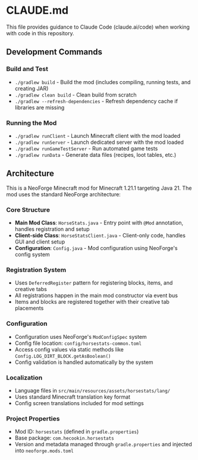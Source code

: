 # CLAUDE.md

This file provides guidance to Claude Code (claude.ai/code) when working with code in this repository.

## Development Commands

### Build and Test
- `./gradlew build` - Build the mod (includes compiling, running tests, and creating JAR)
- `./gradlew clean build` - Clean build from scratch
- `./gradlew --refresh-dependencies` - Refresh dependency cache if libraries are missing

### Running the Mod
- `./gradlew runClient` - Launch Minecraft client with the mod loaded
- `./gradlew runServer` - Launch dedicated server with the mod loaded
- `./gradlew runGameTestServer` - Run automated game tests
- `./gradlew runData` - Generate data files (recipes, loot tables, etc.)

## Architecture

This is a NeoForge Minecraft mod for Minecraft 1.21.1 targeting Java 21. The mod uses the standard NeoForge architecture:

### Core Structure
- **Main Mod Class**: `HorseStats.java` - Entry point with `@Mod` annotation, handles registration and setup
- **Client-side Class**: `HorseStatsClient.java` - Client-only code, handles GUI and client setup
- **Configuration**: `Config.java` - Mod configuration using NeoForge's config system

### Registration System
- Uses `DeferredRegister` pattern for registering blocks, items, and creative tabs
- All registrations happen in the main mod constructor via event bus
- Items and blocks are registered together with their creative tab placements

### Configuration
- Configuration uses NeoForge's `ModConfigSpec` system
- Config file location: `config/horsestats-common.toml`
- Access config values via static methods like `Config.LOG_DIRT_BLOCK.getAsBoolean()`
- Config validation is handled automatically by the system

### Localization
- Language files in `src/main/resources/assets/horsestats/lang/`
- Uses standard Minecraft translation key format
- Config screen translations included for mod settings

### Project Properties
- Mod ID: `horsestats` (defined in `gradle.properties`)
- Base package: `com.hecookin.horsestats`
- Version and metadata managed through `gradle.properties` and injected into `neoforge.mods.toml`